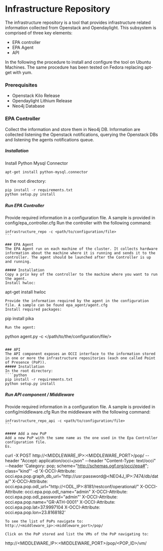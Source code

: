 # Infrastructure Repository

The infrastructure repository is a tool that provides infrastructure related information collected from Openstack and Opendaylight. This subsystem is comprised of three key elements:

* EPA controller
* EPA Agent
* API

In the following the procedure to install and configure the tool on Ubuntu Machines. The same procedure has been tested on Fedora replacing apt-get with yum.

### Prerequisites
* Openstack Kilo Release
* Opendaylight Lithium Release
* Neo4j Database

### EPA Controller
Collect the information and store them in Neo4j DB. 
Information are collected listening the Openstack notifications, querying the Openstack DBs and listening the agents notifications queue.

##### Installation
Install Python Mysql Connector
```
apt-get install python-mysql.connector
```
In the root directory:
````python
pip install -r requirements.txt
python setup.py install
````
##### Run EPA Controller
Provide required information in a configuration file.
A sample is provided in config/epa_controller.cfg
Run the controller with the following command:
````
infrastructure_repo -c <path/to/configuration/file>
```

### EPA Agent
The EPA Agent run on each machine of the cluster. It collects hardware information about the machine where it is running and sends it to the controller. The agent should be launched after the Controller is up and running.

##### Installation
Copy a priv key of the controller to the machine where you want to run the agent.
Install hwloc:
````
apt-get install hwloc 
````
Provide the information required by the agent in the configuration file. A sample can be found epa_agent/agent.cfg
Install required packages:
````
pip install pika
```
Run the agent:
````
python agent.py -c </path/to/the/configuration/file/>
```

### API
The API component exposes an OCCI interface to the information stored in one or more the infrastructure repositories (each one called Point of Presence (PoP)).
##### Installation
In the root directory:
````python
pip install -r requirements.txt
python setup.py install
```

##### Run API component / Middleware
Provide required information in a configuration file.
A sample is provided in config/middleware.cfg
Run the middleware with the following command:

````
infrastructure_repo_api -c <path/to/configuration/file>
```

##### Add a new PoP
Add a new PoP with the same name as the one used in the Epa Controller configuration file.
Es.
````
curl -X POST http://<MIDDLEWARE_IP>:<MIDDLEWARE_PORT>/pop/ --header "Accept: application/occi+json" --header "Content-Type: text/occi" --header 'Category: pop; scheme="http://schemas.ogf.org/occi/epa#"; class="kind"' 
-d  'X-OCCI-Attribute: occi.epa.pop.graph_db_url="http://usr:password@<NEO4J_IP>:7474/db/data/" X-OCCI-Attribute: occi.epa.pop.odl_url="http://<ODL_IP>:8181/restconf/operational/"  X-OCCI-Attribute: occi.epa.pop.odl_name="admin" X-OCCI-Attribute: occi.epa.pop.odl_password="admin"' X-OCCI-Attribute: occi.epa.pop.name="GR-ATH-0001" 
X-OCCI-Attribute: occi.epa.pop.lat=37.9997104  X-OCCI-Attribute: occi.epa.pop.lon=23.8168182'
```
To see the list of PoPs navigate to:
http://<middleware_ip>:<middleware_port>/pop/

Click on the PoP stored and list the VMs of the PoP navigating to:
```
http://<MIDDLEWARE_IP>:<MIDDLEWARE_PORT>/pop/<POP_ID>/vm/
```
